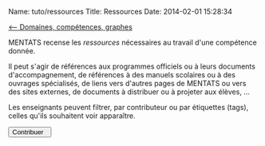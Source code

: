 Name: tuto/ressources
Title: Ressources
Date: 2014-02-01 15:28:34

[<-- Domaines, compétences, graphes](/tuto/domainecompetencegraphe)

MENTATS recense les *ressources* nécessaires au travail d'une compétence donnée.

Il peut s'agir de références aux programmes officiels ou à leurs documents d'accompagnement, de références à des manuels scolaires ou à des ouvrages spécialisés, de liens vers d'autres pages de MENTATS ou vers des sites externes, de documents à distribuer ou à projeter aux élèves, ...

Les enseignants peuvent filtrer, par contributeur ou par étiquettes (tags), celles qu'ils souhaitent voir apparaître.

[<button class="btn btn-primary pull-right" type="button"> Contribuer &nbsp;<i class="icon-arrow-left"></i></button>](/tuto/contribuer)